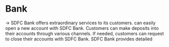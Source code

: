 # Bank
-> SDFC Bank offers extraordinary services to its customers. can easily open a new account with SDFC Bank. Customers can make deposits into their accounts through various channels.                If needed, customers can request to close their accounts with SDFC Bank. SDFC Bank provides detailed  
